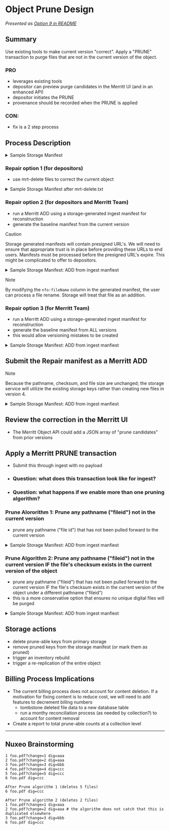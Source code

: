 # Object Prune Design

_Presented as [Option 9 in README](README.md#option-9-use-existing-tools-to-make-current-version-correct-apply-a-prune-transaction-to-purge-files-that-are-not-in-the-current-version-of-the-object)_

## Summary

Use existing tools to make current version "correct". 
Apply a "PRUNE" transaction to purge files that are not in the current version of the object.

### PRO
- leverages existing tools
- depositor can preview purge candidates in the Merritt UI (and in an enhanced API)
- depositor initiates the PRUNE
- provenance should be recorded when the PRUNE is applied

### CON:
- fix is a 2 step process  

## Process Description

<details>
<summary>Sample Storage Manifest</summary>

### Version 1: Add cat.txt and goat.txt
```yaml
ark: ark:/test/foo
local_id: loc
versions:
- number: 1
  files:
    producer/cat.txt:
      key: ark:/test/foo|1|producer/cat.txt
      size: 111
      digest: aaa
    producer/goat.txt:
      key: ark:/test/foo|1|producer/goat.txt
      size: 444
      digest: ddd
```

### Version 2: Add dog.txt; add kitty.txt which is identical to cat.txt

```yaml
ark: ark:/test/foo
local_id: loc
versions:
- number: 1
  files:
    producer/cat.txt:
      key: ark:/test/foo|1|producer/cat.txt
      size: 111
      digest: aaa
    producer/goat.txt:
      key: ark:/test/foo|1|producer/goat.txt
      size: 444
      digest: ddd
- number: 2
  files:
    producer/cat.txt:
      key: ark:/test/foo|1|producer/cat.txt
      size: 111
      digest: aaa
    producer/goat.txt:
      key: ark:/test/foo|1|producer/goat.txt
      size: 444
      digest: ddd
    producer/dog.txt:
      key: ark:/test/foo|2|producer/dog.txt
      size: 112
      digest: bbb
    producer/kitty.txt:
      key: ark:/test/foo|2|producer/kitty.txt
      size: 111
      digest: aaa
```

### Version 3: Update dog.txt

```yaml
ark: ark:/test/foo
local_id: loc
versions:
- number: 1
  files:
    producer/cat.txt:
      key: ark:/test/foo|1|producer/cat.txt
      size: 111
      digest: aaa
    producer/goat.txt:
      key: ark:/test/foo|1|producer/goat.txt
      size: 444
      digest: ddd
- number: 2
  files:
    producer/cat.txt:
      key: ark:/test/foo|1|producer/cat.txt
      size: 111
      digest: aaa
    producer/goat.txt:
      key: ark:/test/foo|1|producer/goat.txt
      size: 444
      digest: ddd
    producer/dog.txt:
      key: ark:/test/foo|2|producer/dog.txt
      size: 112
      digest: bbb
    producer/kitty.txt:
      key: ark:/test/foo|2|producer/kitty.txt
      size: 111
      digest: aaa
- number: 3
  files:
    producer/cat.txt:
      key: ark:/test/foo|1|producer/cat.txt
      size: 111
      digest: aaa
    producer/goat.txt:
      key: ark:/test/foo|1|producer/goat.txt
      size: 444
      digest: ddd
    producer/dog.txt:
      key: ark:/test/foo|3|producer/dog.txt
      size: 113
      digest: ccc
    producer/kitty.txt:
      key: ark:/test/foo|2|producer/kitty.txt
      size: 111
      digest: aaa
```


</details>

### Repair option 1 (for depositors)
- use mrt-delete files to correct the current object

<details>
<summary>Sample Storage Manifest after mrt-delete.txt</summary>

### Merritt delete file
```
producer/cat.txt
producer/goat.txt
```

### Version 4: Process Merritt Delete of cat.txt and goat.txt

```yaml
ark: ark:/test/foo
local_id: loc
versions:
- number: 1
  files:
    producer/cat.txt:
      key: ark:/test/foo|1|producer/cat.txt
      size: 111
      digest: aaa
    producer/goat.txt:
      key: ark:/test/foo|1|producer/goat.txt
      size: 444
      digest: ddd
- number: 2
  files:
    producer/cat.txt:
      key: ark:/test/foo|1|producer/cat.txt
      size: 111
      digest: aaa
    producer/goat.txt:
      key: ark:/test/foo|1|producer/goat.txt
      size: 444
      digest: ddd
    producer/dog.txt:
      key: ark:/test/foo|2|producer/dog.txt
      size: 112
      digest: bbb
    producer/kitty.txt:
      key: ark:/test/foo|2|producer/kitty.txt
      size: 111
      digest: aaa
- number: 3
  files:
    producer/cat.txt:
      key: ark:/test/foo|1|producer/cat.txt
      size: 111
      digest: aaa
    producer/goat.txt:
      key: ark:/test/foo|1|producer/goat.txt
      size: 444
      digest: ddd
    producer/dog.txt:
      key: ark:/test/foo|3|producer/dog.txt
      size: 113
      digest: ccc
    producer/kitty.txt:
      key: ark:/test/foo|2|producer/kitty.txt
      size: 111
      digest: aaa
- number: 4
  files:
    producer/dog.txt:
      key: ark:/test/foo|3|producer/dog.txt
      size: 113
      digest: ccc
    producer/kitty.txt:
      key: ark:/test/foo|2|producer/kitty.txt
      size: 111
      digest: aaa
    system/mrt-delete.txt:
```

</details>

### Repair option 2 (for depositors and Merritt Team) 
- run a Merritt ADD using a storage-generated ingest manifest for reconstruction
 - generate the baseline manifest from the current version

> [!CAUTION]
> Storage generated manifests will contain presigned URL's.  We will need to ensure that appropriate trust is in place before providing these URLs to end users.
> Manifests must be processed before the presigned URL's expire.  This might be complicated to offer to depositors.

<details>
<summary>Sample Storage Manifest: ADD from ingest manfiest</summary>

### Merritt ingest manifest generated from storage
```
#%columns | nfo:fileURL | nfo:hashAlgorithm | nfo:hashValue | nfo:fileSize | nfo:fileLastModified | nfo:fileName | nie:mimeType
https://storage.provider/ark:/test/foo|1|producer/cat.txt?presigned-params | sha256 | aaa | 111 | datetime | cat.txt | text/plain
https://storage.provider/ark:/test/foo|1|producer/goat.txt?presigned-params | sha256 | ddd | 444 | datetime | goat.txt | text/plain
https://storage.provider/ark:/test/foo|2|producer/kitty.txt?presigned-params | sha256 | aaa | 111 | datetime | kitty.txt | text/plain
https://storage.provider/ark:/test/foo|3|producer/dog.txt?presigned-params | sha256 | ccc | 113 | datetime | dog.txt | text/plain
```

### Merritt ingest manifest generated from storage (edited to remove cat.txt)
```
#%columns | nfo:fileURL | nfo:hashAlgorithm | nfo:hashValue | nfo:fileSize | nfo:fileLastModified | nfo:fileName | nie:mimeType
https://storage.provider/ark:/test/foo|3|producer/dog.txt?presigned-params | sha256 | ccc | 113 | datetime | dog.txt | text/plain
https://storage.provider/ark:/test/foo|2|producer/kitty.txt?presigned-params | sha256 | aaa | 111 | datetime | kitty.txt | text/plain
```

</details>

> [!NOTE]
> By modifying the `nfo:fileName` column in the generated manifest, the user can process a file rename.  Storage will treat that file as an addition.

### Repair option 3 (for Merritt Team) 
- run a Merritt ADD using a storage-generated ingest manifest for reconstruction
 - generate the baseline manifest from ALL versions
 - this would allow versioning mistakes to be created

<details>
<summary>Sample Storage Manifest: ADD from ingest manfiest</summary>

### Merritt ingest manifest generated from storage (iterated over all versions)
```
#%columns | nfo:fileURL | nfo:hashAlgorithm | nfo:hashValue | nfo:fileSize | nfo:fileLastModified | nfo:fileName | nie:mimeType
https://storage.provider/ark:/test/foo|1|producer/cat.txt?presigned-params | sha256 | aaa | 111 | datetime | cat.txt | text/plain
https://storage.provider/ark:/test/foo|1|producer/goat.txt?presigned-params | sha256 | ddd | 444 | datetime | goat.txt | text/plain
https://storage.provider/ark:/test/foo|2|producer/dog.txt?presigned-params | sha256 | bbb | 112 | datetime | dog.txt | text/plain
https://storage.provider/ark:/test/foo|2|producer/kitty.txt?presigned-params | sha256 | aaa | 111 | datetime | kitty.txt | text/plain
https://storage.provider/ark:/test/foo|3|producer/dog.txt?presigned-params | sha256 | ccc | 113 | datetime | dog.txt | text/plain
```

### Merritt ingest manifest generated from storage (edited to remove cat.txt and to select a specific version of dog.txt)
```
#%columns | nfo:fileURL | nfo:hashAlgorithm | nfo:hashValue | nfo:fileSize | nfo:fileLastModified | nfo:fileName | nie:mimeType
https://storage.provider/ark:/test/foo|3|producer/dog.txt?presigned-params | sha256 | ccc | 113 | datetime | dog.txt | text/plain
https://storage.provider/ark:/test/foo|2|producer/kitty.txt?presigned-params | sha256 | aaa | 111 | datetime | kitty.txt | text/plain
```

</details>

## Submit the Repair manifest as a Merritt ADD

> [!NOTE]
> Because the pathname, checksum, and file size are unchanged; the storage service will utilizie the existing storage keys rather than creating new files in version 4.


<details>
<summary>Sample Storage Manifest: ADD from ingest manfiest</summary>

### Version 4: Process ADD using manifest above
```yaml
ark: ark:/test/foo
local_id: loc
versions:
- number: 1
  files:
    producer/cat.txt:
      key: ark:/test/foo|1|producer/cat.txt
      size: 111
      digest: aaa
    producer/goat.txt:
      key: ark:/test/foo|1|producer/goat.txt
      size: 444
      digest: ddd
- number: 2
  files:
    producer/cat.txt:
      key: ark:/test/foo|1|producer/cat.txt
      size: 111
      digest: aaa
    producer/goat.txt:
      key: ark:/test/foo|1|producer/goat.txt
      size: 444
      digest: ddd
    producer/dog.txt:
      key: ark:/test/foo|2|producer/dog.txt
      size: 112
      digest: bbb
    producer/kitty.txt:
      key: ark:/test/foo|2|producer/kitty.txt
      size: 111
      digest: aaa
- number: 3
  files:
    producer/cat.txt:
      key: ark:/test/foo|1|producer/cat.txt
      size: 111
      digest: aaa
    producer/goat.txt:
      key: ark:/test/foo|1|producer/goat.txt
      size: 444
      digest: ddd
    producer/dog.txt:
      key: ark:/test/foo|3|producer/dog.txt
      size: 113
      digest: ccc
    producer/kitty.txt:
      key: ark:/test/foo|2|producer/kitty.txt
      size: 111
      digest: aaa
- number: 4
  files:
    producer/dog.txt:
      key: ark:/test/foo|3|producer/dog.txt
      size: 113
      digest: ccc
    producer/kitty.txt:
      key: ark:/test/foo|2|producer/kitty.txt
      size: 111
      digest: aaa
    system/mrt-ingest.txt:
```

</details>

## Review the correction in the Merritt UI
- The Merritt Object API could add a JSON array of "prune candidates" from prior versions

## Apply a Merritt PRUNE transaction
- Submit this through ingest with no payload
- ### Question: what does this transaction look like for ingest?
- ### Question: what happens if we enable more than one pruning algorithm?

### Prune Alororithm 1: Prune any pathname ("fileid") not in the current version
- prune any pathname ("file id") that has not been pulled forward to the current version

<details>
<summary>Sample Storage Manifest: ADD from ingest manfiest</summary>

### Version 5: Process PRUNE (prune cat.txt and goat.txt)
```yaml
ark: ark:/test/foo
local_id: loc
versions:
- number: 1
  files:
    producer/cat.txt:
      pruned: true
      size: 111
      digest: aaa
    producer/goat.txt:
      pruned: true
      size: 444
      digest: ddd
- number: 2
  files:
    producer/cat.txt:
      pruned: true
      size: 111
      digest: aaa
    producer/goat.txt:
      pruned: true
      size: 444
      digest: ddd
    producer/dog.txt:
      key: ark:/test/foo|2|producer/dog.txt
      size: 112
      digest: bbb
    producer/kitty.txt:
      key: ark:/test/foo|2|producer/kitty.txt
      size: 111
      digest: aaa
- number: 3
  files:
    producer/cat.txt:
      pruned: true
      size: 111
      digest: aaa
    producer/goat.txt:
      pruned: true
      size: 444
      digest: ddd
    producer/dog.txt:
      key: ark:/test/foo|3|producer/dog.txt
      size: 113
      digest: ccc
    producer/kitty.txt:
      key: ark:/test/foo|2|producer/kitty.txt
      size: 111
      digest: aaa
- number: 4
  files:
    producer/dog.txt:
      key: ark:/test/foo|3|producer/dog.txt
      size: 113
      digest: ccc
    producer/kitty.txt:
      key: ark:/test/foo|2|producer/kitty.txt
      size: 111
      digest: aaa
    system/mrt-ingest.txt:
- number: 5
  files:
    producer/dog.txt:
      key: ark:/test/foo|3|producer/dog.txt
      size: 113
      digest: ccc
    producer/kitty.txt:
      key: ark:/test/foo|2|producer/kitty.txt
      size: 111
      digest: aaa
    system/mrt-provenance.txt:
```
</details>

### Prune Algorithm 2: Prune any pathname ("fileid") not in the current version IF the file's checksum exists in the current version of the object
- prune any pathname ("fileid") that has not been pulled forward to the current version IF the file's checksum exists in the current version of the object under a different pathname ("fileid")
- this is a more conservative option that ensures no unique digital files will be purged

<details>
<summary>Sample Storage Manifest: ADD from ingest manfiest</summary>

### Version 5: Process PRUNE (prune only cat.txt)
```yaml
ark: ark:/test/foo
local_id: loc
versions:
- number: 1
  files:
    producer/cat.txt:
      pruned: true
      size: 111
      digest: aaa
    producer/goat.txt:
      key: ark:/test/foo|1|producer/goat.txt
      size: 444
      digest: ddd
- number: 2
  files:
    producer/cat.txt:
      pruned: true
      size: 111
      digest: aaa
    producer/goat.txt:
      key: ark:/test/foo|1|producer/goat.txt
      size: 444
      digest: ddd
    producer/dog.txt:
      key: ark:/test/foo|2|producer/dog.txt
      size: 112
      digest: bbb
    producer/kitty.txt:
      key: ark:/test/foo|2|producer/kitty.txt
      size: 111
      digest: aaa
- number: 3
  files:
    producer/cat.txt:
      pruned: true
      size: 111
      digest: aaa
    producer/goat.txt:
      key: ark:/test/foo|1|producer/goat.txt
      size: 444
      digest: ddd
    producer/dog.txt:
      key: ark:/test/foo|3|producer/dog.txt
      size: 113
      digest: ccc
    producer/kitty.txt:
      key: ark:/test/foo|2|producer/kitty.txt
      size: 111
      digest: aaa
- number: 4
  files:
    producer/dog.txt:
      key: ark:/test/foo|3|producer/dog.txt
      size: 113
      digest: ccc
    producer/kitty.txt:
      key: ark:/test/foo|2|producer/kitty.txt
      size: 111
      digest: aaa
    system/mrt-ingest.txt:
- number: 5
  files:
    producer/dog.txt:
      key: ark:/test/foo|3|producer/dog.txt
      size: 113
      digest: ccc
    producer/kitty.txt:
      key: ark:/test/foo|2|producer/kitty.txt
      size: 111
      digest: aaa
    system/mrt-provenance.txt:
```

</details>

## Storage actions
- delete prune-able keys from primary storage
- remove pruned keys from the storage manifest (or mark them as pruned)
- trigger an inventory rebuild
- trigger a re-replication of the entire object

## Billing Process Implications
- The current billing process does not account for content deletion.  If a motivation for fixing content is to reduce cost, we will need to add features to decrement billing numbers
  - tombstone deleted file data to a new database table
  - run a monthy reconciliation process (as needed by collection?) to account for content removal
- Create a report to total prune-able counts at a collection level   


----
## Nuxeo Brainstorming

```
1 foo.pdf?change=1 dig=aaa
2 foo.pdf?change=2 dig=aaa
3 foo.pdf?change=3 dig=bbb
4 foo.pdf?change=4 dig=ccc
5 foo.pdf?change=5 dig=ccc
6 foo.pdf dig=ccc

After Prune algorithm 1 (deletes 5 files)
6 foo.pdf dig=ccc

After Prune algorithm 2 (deletes 2 files)
1 foo.pdf?change=1 dig=aaa
2 foo.pdf?change=2 dig=aaa # the algorithm does not catch that this is duplicated elsewhere
3 foo.pdf?change=3 dig=bbb
6 foo.pdf dig=ccc
```
